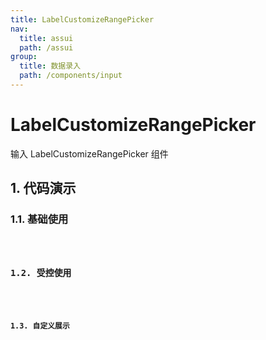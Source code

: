 ```yaml
---
title: LabelCustomizeRangePicker
nav:
  title: assui
  path: /assui
group:
  title: 数据录入
  path: /components/input
---
```


# LabelCustomizeRangePicker

输入 LabelCustomizeRangePicker 组件

## 1. 代码演示

### 1.1. 基础使用

<code hideActions='["CSB", "EXTERNAL"]' src="./demo/index.tsx" />

### 1.2. 受控使用
<code hideActions='["CSB", "EXTERNAL"]' src="./demo/Control.tsx" />

### 1.3. 自定义展示
<code hideActions='["CSB", "EXTERNAL"]' src="./demo/CustomizeTime.tsx" />

<API></API>
